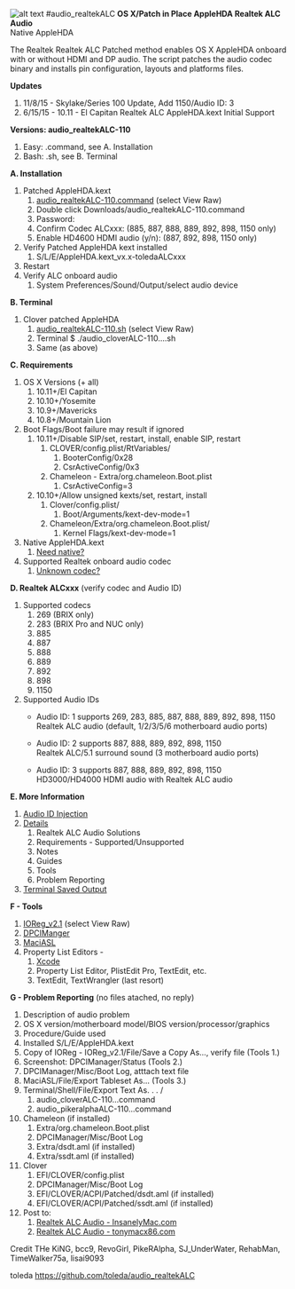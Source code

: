 ![alt text](https://github.com/toleda/audio_RealtekALC/blob/master/sound.jpeg)
#audio_realtekALC
**OS X/Patch in Place AppleHDA Realtek ALC Audio**  
Native AppleHDA

The Realtek Realtek ALC Patched method enables OS X AppleHDA onboard with or without HDMI and DP audio.  The script patches the audio codec binary and installs pin configuration, layouts and platforms files.

**Updates**

1. 11/8/15 - Skylake/Series 100 Update, Add 1150/Audio ID: 3
2. 6/15/15 - 10.11 - El Capitan Realtek ALC AppleHDA.kext Initial Support

**Versions: audio_realtekALC-110**

1. Easy: .command, see A. Installation
2. Bash: .sh, see B. Terminal

**A. Installation**

1. Patched AppleHDA.kext
    1. [audio_realtekALC-110.command](https://github.com/toleda/audio_RealtekALC/blob/master/audio_realtekALC-110.command.zip) (select View Raw)
    2. Double click Downloads/audio_realtekALC-110.command
    3. Password:
    4. Confirm Codec ALCxxx: (885, 887, 888, 889, 892, 898, 1150 only)
    5. Enable HD4600 HDMI audio (y/n): (887, 892, 898, 1150 only)
2. Verify Patched AppleHDA kext installed
    1. S/L/E/AppleHDA.kext_vx.x-toledaALCxxx
3. Restart
4. Verify ALC onboard audio
    1. System Preferences/Sound/Output/select audio device

**B. Terminal**

1. Clover patched AppleHDA
    1. [audio_realtekALC-110.sh](https://github.com/toleda/audio_RealtekALC/blob/master/audio_realtekALC-110.sh) (select View Raw)
    2. Terminal $ ./audio_cloverALC-110....sh
    3. Same (as above)

**C. Requirements**

1.  OS X Versions (+ all)
    1.  10.11+/El Capitan 
    2.  10.10+/Yosemite
    3.  10.9+/Mavericks
    4.  10.8+/Mountain Lion
2. Boot Flags/Boot failure may result if ignored
	1. 10.11+/Disable SIP/set, restart, install, enable SIP, restart
		1. CLOVER/config.plist/RtVariables/
			1. BooterConfig/0x28
			2. CsrActiveConfig/0x3
		2. Chameleon - Extra/org.chameleon.Boot.plist
			1. CsrActiveConfig=3
	2. 10.10+/Allow unsigned kexts/set, restart, install
		1. Clover/config.plist/
			1. Boot/Arguments/kext-dev-mode=1
		2. Chameleon/Extra/org.chameleon.Boot.plist/
			1. Kernel Flags/kext-dev-mode=1
3.  Native AppleHDA.kext
    1.  [Need native?](https://github.com/toleda/audio_ALC_guides/blob/master/Restore%20native%20AppleHDA%20%5BGuide%5D.pdf)
4.  Supported Realtek onboard audio codec
    1.  [Unknown codec?](https://github.com/toleda/audio_ALC_guides/blob/master/Identify%20Audio%20Codec%20%5BGuide%5D.pdf)

**D. Realtek ALCxxx** (verify codec and Audio ID)

1.  Supported codecs
    1.  269 (BRIX only)
    2.  283 (BRIX Pro and NUC only)
    3.  885
    4.  887
    5.  888
    6.  889
    7.  892
    8.  898
    9.  1150
2.  Supported Audio IDs
    -  Audio ID: 1 supports 269, 283, 885, 887, 888, 889, 892, 898, 1150  
        Realtek ALC audio (default, 1/2/3/5/6 motherboard audio ports)

    -  Audio ID: 2 supports 887, 888, 889, 892, 898, 1150   
        Realtek ALC/5.1 surround sound (3 motherboard audio ports) 

    -  Audio ID: 3 supports 887, 888, 889, 892, 898, 1150  
        HD3000/HD4000 HDMI audio with Realtek ALC audio

**E. More Information**

1. [Audio ID Injection](https://github.com/toleda/audio_ALCInjection)
2. [Details](https://github.com/toleda/audio_RealtekALC/blob/master/DETAILS.md)
    1.  Realtek ALC Audio Solutions
    2.  Requirements - Supported/Unsupported
    3.  Notes
    4.  Guides
    5.  Tools
    6.  Problem Reporting
3. [Terminal Saved Output](https://github.com/toleda/audio_RealtekALC/blob/master/Terminal%20Saved%20Output_v1.0.4)

**F - Tools**

1. [IOReg_v2.1](https://github.com/toleda/audio_ALCInjection/blob/master/IORegistryExplorer_v2.1.zip) (select View Raw)
2. [DPCIManger](http://sourceforge.net/projects/dpcimanager/)  
3. [MaciASL](http://sourceforge.net/projects/maciasl/)
4. Property List Editors -
	1. [Xcode](https://developer.apple.com/xcode/)  
	2. Property List Editor, PlistEdit Pro, TextEdit, etc.
	3. TextEdit, TextWrangler (last resort)

**G - Problem Reporting** (no files atached, no reply)

1.	Description of audio problem
2.	OS X version/motherboard model/BIOS version/processor/graphics
3.	Procedure/Guide used
4.	Installed S/L/E/AppleHDA.kext
5.	Copy of IOReg - IOReg_v2.1/File/Save a Copy As…, verify file (Tools 1.)
6.	Screenshot: DPCIManager/Status (Tools 2.) 
7.	DPCIManager/Misc/Boot Log, atttach text file
8.	MaciASL/File/Export Tableset As... (Tools 3.)
9.	Terminal/Shell/File/Export Text As. . . /
	1. audio_cloverALC-110...command
	2. audio_pikeralphaALC-110...command
10. Chameleon (if installed)
	1. Extra/org.chameleon.Boot.plist
	2. DPCIManager/Misc/Boot Log
	3. Extra/dsdt.aml (if installed)
	4. Extra/ssdt.aml (if installed)
11.	Clover
	1.	EFI/CLOVER/config.plist
	2.	DPCIManager/Misc/Boot Log
	3.	EFI/CLOVER/ACPI/Patched/dsdt.aml (if installed)
	4.	EFI/CLOVER/ACPI/Patched/ssdt.aml (if installed)
12.	Post to:
	1.	[Realtek ALC Audio - InsanelyMac.com](http://www.insanelymac.com/forum/topic/308387-el-capitan-realtek-alc-applehda-audio/page-1)
	2. [Realtek ALC Audio - tonymacx86.com](http://www.tonymacx86.com/audio/143752-no-audio-devices-realtek-alc-applehda-guide.html)

Credit
THe KiNG, bcc9, RevoGirl, PikeRAlpha, SJ_UnderWater, RehabMan, TimeWalker75a, lisai9093

toleda
https://github.com/toleda/audio_realtekALC